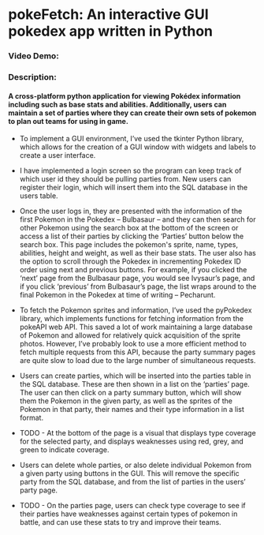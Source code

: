 # pokeFetch: An interactive GUI pokedex app written in Python 

### Video Demo: <URL HERE>

### Description:

#### A cross-platform python application for viewing Pokédex information including such as base stats and abilities. Additionally, users can maintain a set of parties where they can create their own sets of pokemon to plan out teams for using in game. 

* To implement a GUI environment, I’ve used the tkinter Python library, which allows for the creation of a GUI window with widgets and labels to create a user interface.  

* I have implemented a login screen so the program can keep track of which user id they should be pulling parties from. New users can register their login, which will insert them into the SQL database in the users table. 

* Once the user logs in, they are presented with the information of the first Pokemon in the Pokedex – Bulbasaur – and they can then search for other Pokemon using the search box at the bottom of the screen or access a list of their parties by clicking the ‘Parties’ button below the search box. This page includes the pokemon's sprite, name, types, abilities, height and weight, as well as their base stats. The user also has the option to scroll through the Pokedex in incrementing Pokedex ID order using next and previous buttons. For example, if you clicked the ‘next’ page from the Bulbasaur page, you would see Ivysaur’s page, and if you click ‘previous’ from Bulbasaur’s page, the list wraps around to the final Pokemon in the Pokedex at time of writing – Pecharunt. 

* To fetch the Pokemon sprites and information, I’ve used the pyPokedex library, which implements functions for fetching information from the pokeAPI web API. This saved a lot of work maintaining a large database of Pokemon and allowed for relatively quick acquisition of the sprite photos. However, I’ve probably look to use a more efficient method to fetch multiple requests from this API, because the party summary pages are quite slow to load due to the large number of simultaneous requests. 

* Users can create parties, which will be inserted into the parties table in the SQL database. These are then shown in a list on the ‘parties’ page. The user can then click on a party summary button, which will show them the Pokemon in the given party, as well as the sprites of the Pokemon in that party, their names and their type information in a list format.  

* TODO - At the bottom of the page is a visual that displays type coverage for the selected party, and displays weaknesses using red, grey, and green to indicate coverage. 

* Users can delete whole parties, or also delete individual Pokemon from a given party using buttons in the GUI. This will remove the specific party from the SQL database, and from the list of parties in the users’ party page.  

* TODO - On the parties page, users can check type coverage to see if their parties have weaknesses against certain types of pokemon in battle, and can use these stats to try and improve their teams. 
